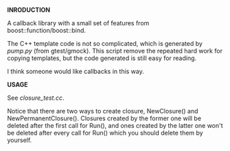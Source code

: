 **INRODUCTION**

A callback library with a small set of features from boost::function/boost::bind.

The C++ template code is not so complicated, which is generated by *pump.py* (from gtest/gmock). This script remove the repeated hard work for copying templates, but the code generated is still easy for reading.

I think someone would like callbacks in this way.

**USAGE**

See *closure_test.cc*.

Notice that there are two ways to create closure, NewClosure() and NewPermanentClosure(). Closures created by the former one will be deleted after the first call for Run(), and ones created by the latter one won't be deleted after every call for Run() which you should delete them by yourself.
